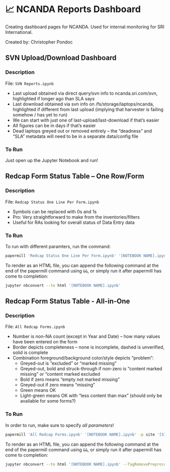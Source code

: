 # 📈 NCANDA Reports Dashboard
Creating dashboard pages for NCANDA. Used for internal monitoring for SRI International.

Created by: Christopher Pondoc

## SVN Upload/Download Dashboard

### Description
File: `SVN Reports.ipynb`
* Last upload obtained via direct query/svn info to ncanda.sri.com/svn, highlighted if longer ago than SLA says​
* Last download obtained via svn info on /fs/storage/laptops/ncanda, highlighted if different from last upload (implying that harvester is failing somehow / has yet to run)​
* We can start with just one of last-upload/last-download if that’s easier​
* All figures can be in days if that’s easier​
* Dead laptops greyed out or removed entirely – the “deadness” and “SLA” metadata will need to be in a separate data/config file

### To Run
Just open up the Jupyter Notebook and run!

## Redcap Form Status Table – One Row/Form​

### Description
File: `Redcap Status One Line Per Form.ipynb`
* Symbols can be replaced with 0s and 1s​
* Pro: Very straightforward to make from the inventories/filters​
* Useful for RAs looking for overall status of Data Entry data

### To Run
To run with different paramters, run the command:
``` bash
papermill 'Redcap Status One Line Per Form.ipynb' '[NOTEBOOK NAME].ipynb' -p site '[SITE NAME]' -p arm '[ARM NAME]'
```

To render as an HTML file, you can append the following command at the end of the papermill command using `&&`, or simply run it after papermill has come to completion:
``` bash
jupyter nbconvert --to html '[NOTEBOOK NAME].ipynb'
```

## Redcap Form Status Table - All-in-One

### Description
File: `All Redcap Forms.ipynb`
* Number is non-NA count (except in Year and Date) – how many values have been entered on the form​
* Border depicts completeness – none is incomplete, dashed is unverified, solid is complete​
* Combination foreground/background color/style depicts “problem”:​
    - Greyed-out is “excluded” or “marked missing”​
    - Greyed-out, bold and struck-through if non-zero is “content marked missing” or “content marked excluded​
    - Bold if zero means “empty not marked missing”​
    - Greyed-out if zero means “missing”​
    - Green means OK​
    - Light-green means OK with “less content than max” (should only be available for some forms?)

### To Run

In order to run, make sure to specify *all parameters*!
``` bash
papermill 'All Redcap Forms.ipynb' '[NOTEBOOK NAME].ipynb' -p site '[SITE NAME]' -p arm '[ARM NAME]'
```

To render as an HTML file, you can append the following command at the end of the papermill command using `&&`, or simply run it after papermill has come to completion:
``` bash
jupyter nbconvert --to html '[NOTEBOOK NAME].ipynb' --TagRemovePreprocessor.remove_cell_tags='{"remove_cell"}'
```